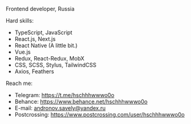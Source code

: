 Frontend developer, Russia

Hard skills:

- TypeScript, JavaScript
- React.js, Next.js
- React Native (A little bit.)
- Vue.js
- Redux, React-Redux, MobX
- CSS, SCSS, Stylus, TailwindCSS
- Axios, Feathers

Reach me:

- Telegram: https://t.me/hschhhwwwo0o
- Behance: https://www.behance.net/hschhhwwwo0o
- E-mail: andronov.savely@yandex.ru
- Postcrossing: https://www.postcrossing.com/user/hschhhwwwo0o
